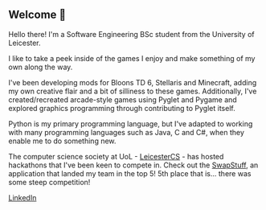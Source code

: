 ## Welcome 👋

Hello there! I'm a Software Engineering BSc student from the University of Leicester.

I like to take a peek inside of the games I enjoy and make something of my own along the way.

I've been developing mods for Bloons TD 6, Stellaris and Minecraft, adding my own creative flair and a bit of silliness to these games. Additionally, I've created/recreated arcade-style games using Pyglet and Pygame and explored graphics programming through contributing to Pyglet itself. 

Python is my primary programming language, but I've adapted to working with many programming languages such as Java, C and C#, when they enable me to do something new.

The computer science society at UoL - [LeicesterCS](https://leicestercs.co.uk/) - has hosted hackathons that I've been keen to compete in. Check out the [SwapStuff](https://github.com/ZabirAbu/RecycleSharingSystem), an application that landed my team in the top 5! 5th place that is... there was some steep competition!

[LinkedIn](https://www.linkedin.com/in/ross-the-boss/)

<!--
**Ross-TheBoss/Ross-TheBoss** is a ✨ _special_ ✨ repository because its `README.md` (this file) appears on your GitHub profile.

Here are some ideas to get you started:

- 🔭 I’m currently working on ...
- 🌱 I’m currently learning ...
- 👯 I’m looking to collaborate on ...
- 🤔 I’m looking for help with ...
- 💬 Ask me about ...
- 📫 How to reach me: ...
- 😄 Pronouns: ...
- ⚡ Fun fact: ...
-->
